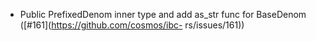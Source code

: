 - Public PrefixedDenom inner type and add as_str func for BaseDenom ([#161](https://github.com/cosmos/ibc-
  rs/issues/161))